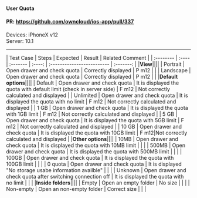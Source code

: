#### User Quota

#### PR: https://github.com/owncloud/ios-app/pull/337

Devices: iPhoneX v12<br>
Server: 10.1<br>


---

 
 
| Test Case | Steps | Expected | Result | Related Comment |
| :-------- | :---- | :------- | :----: | :------------------------- | :-------: |
|**View**||||
| Portrait | Open drawer and check quota | Correctly displayed | P m12 |  |
| Landscape | Open drawer and check quota | Correctly displayed | P m12 |  |
|**Default options**||||
| Default | Open drawer and check quota | It is displayed the quota with default limit (check in server side) | F m12 | Not correctly calculated and displayed |
| Unlimited | Open drawer and check quota | It is displayed the quota with no limit | F m12 | Not correctly calculated and displayed |
| 1 GB | Open drawer and check quota | It is displayed the quota with 1GB limit | F m12 | Not correctly calculated and displayed |
| 5 GB | Open drawer and check quota | It is displayed the quota with 5GB limit | F m12 | Not correctly calculated and displayed |
| 10 GB | Open drawer and check quota | It is displayed the quota with 10GB limit |  F m12|Not correctly calculated and displayed  |
|**Other options**||||
| 10MB | Open drawer and check quota | It is displayed the quota with 10MB limit |  |  |
| 500MB | Open drawer and check quota | It is displayed the quota with 500MB limit |  |  |
| 100GB | Open drawer and check quota | It is displayed the quota with 100GB limit |  |  |
| 0 quota | Open drawer and check quota | It is displayed "No storage usabe information availble" |  |  |
| Unknown | Open drawer and check quota after switching connection off | It is displayed the quota with no limit |  |  |
|**Inside folders**||||
| Empty | Open an empty folder | No size |  |  |
| Non-empty | Open an non-empty folder | Correct size |  |  |
